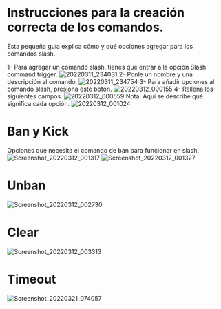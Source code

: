 # Instrucciones para la creación correcta de los comandos.
Esta pequeña guía explica cómo y qué opciones agregar para los comandos slash.

1- Para agregar un comando slash, tienes que entrar a la opción Slash command trigger.
![20220311_234031](https://user-images.githubusercontent.com/101444750/158005628-8edbaa96-6864-4961-bd60-b7ec730e1f2e.jpg)
2- Ponle un nombre y una descripción al comando.
![20220311_234754](https://user-images.githubusercontent.com/101444750/158005755-7b81c1cf-a27e-49ae-a32c-5f2b4d170463.jpg)
3- Para añadir opciones al comando slash, presiona este botón.
![20220312_000155](https://user-images.githubusercontent.com/101444750/158006166-36762c2c-c5bb-4724-b2c5-af56d7355c58.jpg)
4- Rellena los siguientes campos.
![20220312_000559](https://user-images.githubusercontent.com/101444750/158006264-e0dd65b6-e78f-4c2e-b9f3-c6a18da8f827.jpg)
Nota: Aquí se describe qué significa cada opción.
![20220312_001024](https://user-images.githubusercontent.com/101444750/158006353-4dbfe8b7-16ce-49ed-bc1c-5f6c16a4ffb0.jpg)
# Ban y Kick
Opciones que necesita el comando de ban para funcionar en slash.
![Screenshot_20220312_001317](https://user-images.githubusercontent.com/101444750/158006423-f4794480-232a-44ad-8441-153b1b9b05c4.jpg)
![Screenshot_20220312_001327](https://user-images.githubusercontent.com/101444750/158006424-4f6c9e32-e2ba-4471-a6c8-66011fec6fe3.jpg)
# Unban
![Screenshot_20220312_002730](https://user-images.githubusercontent.com/101444750/158006864-51a2a295-a5ca-4e9d-b5d9-f426d5c101ba.jpg)
# Clear
![Screenshot_20220312_003313](https://user-images.githubusercontent.com/101444750/158007000-0d0ddc94-e564-4ed3-b919-b1baeb6537f3.jpg)
# Timeout 
![Screenshot_20220321_074057](https://user-images.githubusercontent.com/101444750/159273409-b9994c22-6611-4305-a475-70deae7e8c03.jpg)
